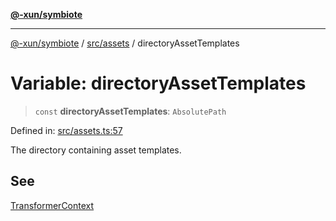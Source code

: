 [**@-xun/symbiote**](../../../README.md)

***

[@-xun/symbiote](../../../README.md) / [src/assets](../README.md) / directoryAssetTemplates

# Variable: directoryAssetTemplates

> `const` **directoryAssetTemplates**: `AbsolutePath`

Defined in: [src/assets.ts:57](https://github.com/Xunnamius/symbiote/blob/9de5a7b290875af95f8ef5a319559df825226df8/src/assets.ts#L57)

The directory containing asset templates.

## See

[TransformerContext](../type-aliases/TransformerContext.md)
